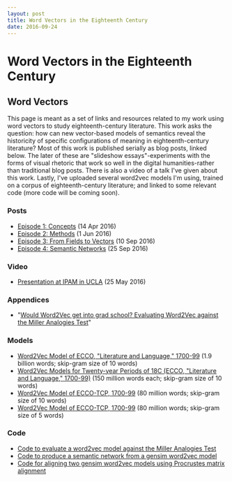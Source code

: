 ```yaml
---
layout: post
title: Word Vectors in the Eighteenth Century
date: 2016-09-24
---
```


# Word Vectors in the Eighteenth Century

## Word Vectors

This page is meant as a set of links and resources related to my work using word vectors to study eighteenth-century literature. This work asks the question: how can new vector-based models of semantics reveal the historicity of specific configurations of meaning in eighteenth-century literature? Most of this work is published serially as blog posts, linked below. The later of these are "slideshow essays"-experiments with the forms of visual rhetoric that work so well in the digital humanities-rather than traditional blog posts. There is also a video of a talk I've given about this work. Lastly, I've uploaded several word2vec models I'm using, trained on a corpus of eighteenth-century literature; and linked to some relevant code (more code will be coming soon).

### Posts

*   [Episode 1: Concepts](http://ryanheuser.org/word-vectors-1) (14 Apr 2016)
*   [Episode 2: Methods](http://ryanheuser.org/word-vectors-2) (1 Jun 2016)
*   [Episode 3: From Fields to Vectors](http://ryanheuser.org/word-vectors-3) (10 Sep 2016)
*   [Episode 4: Semantic Networks](http://ryanheuser.org/word-vectors-4) (25 Sep 2016)

### Video

*   [Presentation at IPAM in UCLA](http://helper.ipam.ucla.edu/wowzavideo.aspx?vfn=13284_480.mp4&vfd=CA2016) (25 May 2016)

### Appendices

*   "[Would Word2Vec get into grad school? Evaluating Word2Vec against the Miller Analogies Test](http://ryanheuser.org/word2vec-vs-the-mat/)"

### Models

*   [Word2Vec Model of ECCO, "Literature and Language," 1700-99](http://ryanheuser.org/data/word2vec.ECCO.skipgram_n=10.model.txt.gz) (1.9 billion words; skip-gram size of 10 words)
*   [Word2Vec Models for Twenty-year Periods of 18C (ECCO, "Literature and Language," 1700-99)](https://archive.org/details/word-vectors-18c-word2vec-models-across-20-year-periods) (150 million words each; skip-gram size of 10 words)
*   [Word2Vec Model of ECCO-TCP, 1700-99](http://ryanheuser.org/data/word2vec.ECCO-TCP.skipgram_n=10.txt.zip) (80 million words; skip-gram size of 10 words)
*   [Word2Vec Model of ECCO-TCP, 1700-99](http://ryanheuser.org/data/word2vec.ECCO-TCP.txt.zip) (80 million words; skip-gram size of 5 words)

### Code

*   [Code to evaluate a word2vec model against the Miller Analogies Test](http://ryanheuser.org/word2vec-vs-the-mat#code)
*   [Code to produce a semantic network from a gensim word2vec model](https://gist.github.com/quadrismegistus/eb2360026afce4ef4e57872146369091)
*   [Code for aligning two gensim word2vec models using Procrustes matrix alignment](https://gist.github.com/quadrismegistus/09a93e219a6ffc4f216fb85235535faf)
